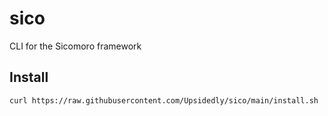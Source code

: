 # sico

CLI for the Sicomoro framework

## Install

```bash
curl https://raw.githubusercontent.com/Upsidedly/sico/main/install.sh | bash
```
